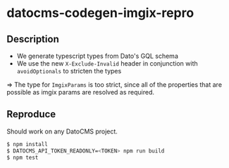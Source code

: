 # datocms-codegen-imgix-repro

## Description

-   We generate typescript types from Dato's GQL schema
-   We use the new `X-Exclude-Invalid` header in conjunction with `avoidOptionals` to stricten the types

=> The type for `ImgixParams` is too strict, since all of the properties that are possible as imgix params are resolved as required.

## Reproduce

Should work on any DatoCMS project.

```sh
$ npm install
$ DATOCMS_API_TOKEN_READONLY=<TOKEN> npm run build
$ npm test
```
